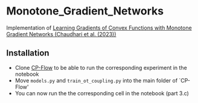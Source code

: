 # Monotone_Gradient_Networks
Implementation of [Learning Gradients of Convex Functions with Monotone Gradient Networks (Chaudhari et al. (2023))](https://arxiv.org/abs/2301.10862)

## Installation
- Clone [CP-Flow](https://github.com/CW-Huang/CP-Flow) to be able to run the corresponding experiment in the notebook 
- Move `models.py` and `train_ot_coupling.py` into the main folder of `CP-Flow'
- You can now run the the corresponding cell in the notebook (part 3.c)

